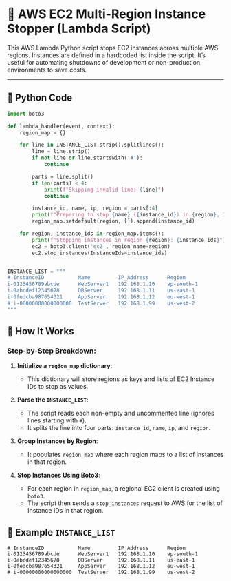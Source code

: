 # 🛑 AWS EC2 Multi-Region Instance Stopper (Lambda Script)

This AWS Lambda Python script stops EC2 instances across multiple AWS regions. Instances are defined in a hardcoded list inside the script. It’s useful for automating shutdowns of development or non-production environments to save costs.

---

## 📜 Python Code

```python
import boto3

def lambda_handler(event, context):
    region_map = {}

    for line in INSTANCE_LIST.strip().splitlines():
        line = line.strip()
        if not line or line.startswith('#'):
            continue

        parts = line.split()
        if len(parts) < 4:
            print(f"Skipping invalid line: {line}")
            continue

        instance_id, name, ip, region = parts[:4]
        print(f"Preparing to stop {name} ({instance_id}) in {region}, IP: {ip}")
        region_map.setdefault(region, []).append(instance_id)

    for region, instance_ids in region_map.items():
        print(f"Stopping instances in region {region}: {instance_ids}")
        ec2 = boto3.client('ec2', region_name=region)
        ec2.stop_instances(InstanceIds=instance_ids)


INSTANCE_LIST = """
# InstanceID           Name         IP_Address      Region
i-0123456789abcde      WebServer1   192.168.1.10    ap-south-1
i-0abcdef12345678      DBServer     192.168.1.11    us-east-1
i-0fedcba987654321     AppServer    192.168.1.12    eu-west-1
# i-00000000000000000  TestServer   192.168.1.99    us-west-2
"""
```
## 🧠 How It Works

### Step-by-Step Breakdown:

1. **Initialize a `region_map` dictionary**:
   - This dictionary will store regions as keys and lists of EC2 Instance IDs to stop as values.

2. **Parse the `INSTANCE_LIST`**:
   - The script reads each non-empty and uncommented line (ignores lines starting with `#`).
   - It splits the line into four parts: `instance_id`, `name`, `ip`, and `region`.

3. **Group Instances by Region**:
   - It populates `region_map` where each region maps to a list of instances in that region.

4. **Stop Instances Using Boto3**:
   - For each region in `region_map`, a regional EC2 client is created using `boto3`.
   - The script then sends a `stop_instances` request to AWS for the list of Instance IDs in that region.

## 📝 Example `INSTANCE_LIST`

```text
# InstanceID           Name         IP_Address      Region
i-0123456789abcde      WebServer1   192.168.1.10    ap-south-1
i-0abcdef12345678      DBServer     192.168.1.11    us-east-1
i-0fedcba987654321     AppServer    192.168.1.12    eu-west-1
# i-00000000000000000  TestServer   192.168.1.99    us-west-2
